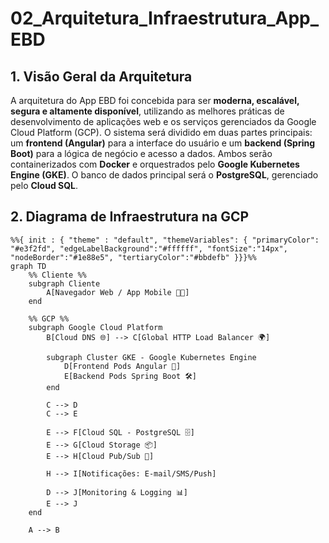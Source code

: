 # 02_Arquitetura_Infraestrutura_App_EBD

## 1. Visão Geral da Arquitetura

A arquitetura do App EBD foi concebida para ser **moderna, escalável, segura e altamente disponível**, utilizando as melhores práticas de desenvolvimento de aplicações web e os serviços gerenciados da Google Cloud Platform (GCP). O sistema será dividido em duas partes principais: um **frontend (Angular)** para a interface do usuário e um **backend (Spring Boot)** para a lógica de negócio e acesso a dados. Ambos serão containerizados com **Docker** e orquestrados pelo **Google Kubernetes Engine (GKE)**. O banco de dados principal será o **PostgreSQL**, gerenciado pelo **Cloud SQL**.

## 2. Diagrama de Infraestrutura na GCP

```mermaid
%%{ init : { "theme" : "default", "themeVariables": { "primaryColor": "#e3f2fd", "edgeLabelBackground":"#ffffff", "fontSize":"14px", "nodeBorder":"#1e88e5", "tertiaryColor":"#bbdefb" }}}%%
graph TD
    %% Cliente %%
    subgraph Cliente
        A[Navegador Web / App Mobile 🧑‍💻]
    end

    %% GCP %%
    subgraph Google Cloud Platform 
        B[Cloud DNS 🌐] --> C[Global HTTP Load Balancer 🌍]

        subgraph Cluster GKE - Google Kubernetes Engine 
            D[Frontend Pods Angular 🎨]
            E[Backend Pods Spring Boot 🛠️]
        end

        C --> D
        C --> E

        E --> F[Cloud SQL - PostgreSQL 🗄️]
        E --> G[Cloud Storage 📦]
        E --> H[Cloud Pub/Sub 📨]

        H --> I[Notificações: E-mail/SMS/Push]

        D --> J[Monitoring & Logging 📊]
        E --> J
    end

    A --> B   
```
